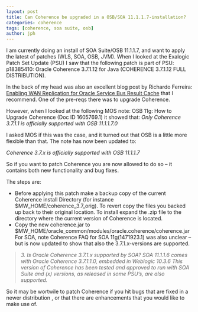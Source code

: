 ```yaml
---
layout: post
title: Can Coherence be upgraded in a OSB/SOA 11.1.1.7-installation?
categories: coherence
tags: [coherence, soa suite, osb]
author: jph
---
```


I am currently doing an install of SOA Suite/OSB 11.1.1.7, and want to apply the latest of patches (WLS, SOA, OSB, JVM). When I looked at the Exalogic Patch Set Update (PSU) I saw that the following patch is part of PSU: p18385410:
Oracle Coherence 3.7.1.12 for Java (COHERENCE 3.7.1.12 FULL DISTRIBUTION).

In the back of my head was also an excellent blog post by Richardo Ferreira: [Enabling WAN Replication for Oracle Service Bus Result Cache](https://blogs.oracle.com/middlewareplace/entry/enabling_wan_replication_on_oracle) that I recommend. One of the pre-reqs there was to upgrade Coherence.

However, when I looked at the following MOS note:  OSB 11g: How to Upgrade Coherence (Doc ID 1605769.1) it showed that:   *Only Coherence 3.7.1.1 is officially supported with OSB 11.1.1.7.0*

I asked MOS if this was the case, and it turned out that OSB is a little more flexible than that. The note has now been updated to:

*Coherence 3.7.x is officially supported with OSB 11.1.1.7*

So if you want to patch Coherence you are now allowed to do so – it contains both new functionality and bug fixes.

The steps are:

* Before applying this patch make a backup copy of the current Coherence install Directory (for instance  $MW_HOME/coherence_3.7_orig). To revert copy the files you backed up back to their original location.
To install expand the .zip file to the directory where the current version of Coherence is located.
* Copy the new coherence.jar to  $MW_HOME/oracle_common/modules/oracle.coherence/coherence.jar
For SOA, note Coherence FAQ for SOA 11g(1471923.1) was also unclear – but is now updated to show that also the 3.7.1.x-versions are supported.

> *3. Is Oracle Coherence 3.7.1.x supported by SOA? SOA 11.1.1.6 comes with Oracle Coherence 3.7.1.1.0, embedded in Weblogic 10.3.6 This version of Coherence has been tested and approved to run with SOA Suite and (x) versions, as released in some PSU’s, are also supported.*
 

So it may be wortwile to patch Coherence if you hit bugs that are fixed in a newer distribution , or that there are enhancements that you would like to make use of.